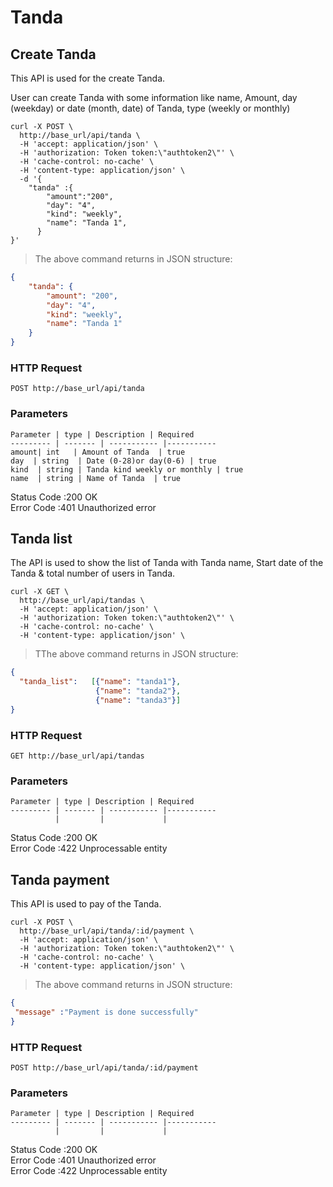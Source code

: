 # Tanda 

## Create Tanda

This API is used for the create Tanda.

User can create Tanda with some information like name, Amount, 
day (weekday) or date (month, date) of Tanda, type (weekly or monthly)

```shell
curl -X POST \
  http://base_url/api/tanda \
  -H 'accept: application/json' \
  -H 'authorization: Token token:\"authtoken2\"' \
  -H 'cache-control: no-cache' \
  -H 'content-type: application/json' \
  -d '{
	"tanda" :{
		"amount":"200",
		"day": "4",
	    "kind": "weekly",
	    "name": "Tanda 1",
	  }
}'
```

>The above command returns in JSON structure:

```json
{
	"tanda": {
		"amount": "200",
		"day": "4",
		"kind": "weekly",
		"name": "Tanda 1"
	}
}
``` 

### HTTP Request

`POST http://base_url/api/tanda`

### Parameters

    Parameter | type | Description | Required 
    --------- | ------- | ----------- |-----------
    amount| int   | Amount of Tanda  | true  
    day  | string  | Date (0-28)or day(0-6) | true  
    kind  | string | Tanda kind weekly or monthly | true 
    name  | string | Name of Tanda  | true  

<aside class="success">Status Code :200 OK </aside>
<aside class="warning">Error Code  :401 Unauthorized error</aside>

  
## Tanda list

The API is used to show the list of Tanda with Tanda name, 
Start date of the Tanda & total number of users in Tanda.

```shell
curl -X GET \
  http://base_url/api/tandas \
  -H 'accept: application/json' \
  -H 'authorization: Token token:\"authtoken2\"' \
  -H 'cache-control: no-cache' \
  -H 'content-type: application/json' \
```    

>TThe above command returns in JSON structure:

```json
{
  "tanda_list":   [{"name": "tanda1"},
				   {"name": "tanda2"},
		           {"name": "tanda3"}]
}
``` 

### HTTP Request

`GET http://base_url/api/tandas`

### Parameters

    Parameter | type | Description | Required 
    --------- | ------- | ----------- |-----------
              |         |             |           
<aside class="success">Status Code :200 OK </aside>
<aside class="warning">Error Code  :422 Unprocessable entity</aside>
               
## Tanda payment

This API is used to pay of the Tanda.

```shell
curl -X POST \
  http://base_url/api/tanda/:id/payment \
  -H 'accept: application/json' \
  -H 'authorization: Token token:\"authtoken2\"' \
  -H 'cache-control: no-cache' \
  -H 'content-type: application/json' \
```    

>The above command returns in JSON structure:

```json
{
 "message" :"Payment is done successfully"
}

``` 

### HTTP Request

`POST http://base_url/api/tanda/:id/payment`

### Parameters

    Parameter | type | Description | Required 
    --------- | ------- | ----------- |-----------
              |         |             |           


<aside class="success">Status Code :200 OK </aside>
<aside class="warning">Error Code  :401 Unauthorized error</aside>
<aside class="warning">Error Code  :422 Unprocessable entity</aside>




